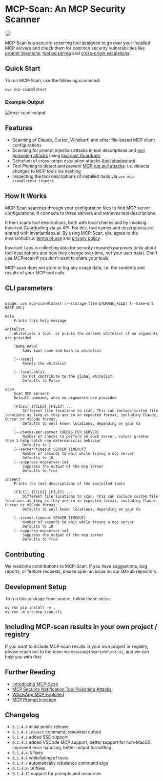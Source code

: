 # MCP-Scan: An MCP Security Scanner

<a href="https://discord.gg/dZuZfhKnJ4"><img src="https://img.shields.io/discord/1265409784409231483?style=plastic&logo=discord&color=blueviolet&logoColor=white" height=18/></a>

MCP-Scan is a security scanning tool designed to go over your installed MCP servers and check them for common security vulnerabilities like [prompt injections](https://invariantlabs.ai/blog/mcp-security-notification-tool-poisoning-attacks), [tool poisoning](https://invariantlabs.ai/blog/mcp-security-notification-tool-poisoning-attacks) and [cross-origin escalations](https://invariantlabs.ai/blog/mcp-security-notification-tool-poisoning-attacks).

## Quick Start
To run MCP-Scan, use the following command:

```bash
uvx mcp-scan@latest
```

### Example Output
![mcp-scan-output](https://invariantlabs.ai/images/mcp-scan-output.png)


## Features

- Scanning of Claude, Cursor, Windsurf, and other file-based MCP client configurations
- Scanning for prompt injection attacks in tool descriptions and [tool poisoning attacks](https://invariantlabs.ai/blog/mcp-security-notification-tool-poisoning-attacks) using [Invariant Guardrails](https://github.com/invariantlabs-ai/invariant?tab=readme-ov-file#analyzer)
- Detection of cross-origin escalation attacks ([tool shadowing](https://invariantlabs.ai/blog/mcp-security-notification-tool-poisoning-attacks))
- _Tool Pinning_ to detect and prevent [MCP rug pull attacks](https://invariantlabs.ai/blog/mcp-security-notification-tool-poisoning-attacks), i.e. detects changes to MCP tools via hashing
- Inspecting the tool descriptions of installed tools via `uvx mcp-scan@latest inspect`

## How It Works
MCP-Scan searches through your configuration files to find MCP server configurations. It connects to these servers and retrieves tool descriptions.

It then scans tool descriptions, both with local checks and by invoking Invariant Guardrailing via an API. For this, tool names and descriptions are shared with invariantlabs.ai. By using MCP-Scan, you agree to the invariantlabs.ai [terms of use](https://explorer.invariantlabs.ai/terms) and [privacy policy](https://invariantlabs.ai/privacy-policy).

Invariant Labs is collecting data for security research purposes (only about tool descriptions and how they change over time, not your user data). Don't use MCP-scan if you don't want to share your tools.

MCP-scan does not store or log any usage data, i.e. the contents and results of your MCP tool calls.

## CLI parameters

```

usage: uvx mcp-scan@latest [--storage-file STORAGE_FILE] [--base-url BASE_URL]

help
    Prints this help message

whitelist 
    Whitelists a tool, or prints the current whitelist if no arguments are provided

    [NAME HASH]
        Adds tool name and hash to whitelist
        
    [--reset]
        Resets the whitelist
    
    [--local-only]
        Do not contribute to the global whitelist.
        Defaults to False
    
scan 
    Scan MCP servers
    Default command, when no arguments are provided

    [FILE1] [FILE2] [FILE3] ...
        Different file locations to scan. This can include custom file locations as long as they are in an expected format, including Claude, Cursor or VSCode format.
        Defaults to well known locations, depending on your OS
        
    [--checks-per-server CHECKS_PER_SERVER]
        Number of checks to perform on each server, values greater than 1 help catch non-deterministic behavior
        Defaults to 1
    [--server-timeout SERVER_TIMEOUT]
        Number of seconds to wait while trying a mcp server
        Defaults to 10
    [--suppress-mcpserver-io]
        Suppress the output of the mcp server
        Defaults to True

inspect
    Prints the tool descriptions of the installed tools

    [FILE1] [FILE2] [FILE3] ...
        Different file locations to scan. This can include custom file locations as long as they are in an expected format, including Claude, Cursor or VSCode format.
        Defaults to well known locations, depending on your OS

    [--server-timeout SERVER_TIMEOUT]
        Number of seconds to wait while trying a mcp server
        Defaults to 10
    [--suppress-mcpserver-io]
        Suppress the output of the mcp server
        Defaults to True
```

## Contributing

We welcome contributions to MCP-Scan. If you have suggestions, bug reports, or feature requests, please open an issue on our GitHub repository.

## Development Setup
To run this package from source, follow these steps:

```
uv run pip install -e .
uv run -m src.mcp_scan.cli
```

## Including MCP-scan results in your own project / registry

If you want to include MCP-scan results in your own project or registry, please reach out to the team via `mcpscan@invariantlabs.ai`, and we can help you with that.

## Further Reading
- [Introducing MCP-Scan](https://invariantlabs.ai/blog/introducing-mcp-scan)
- [MCP Security Notification Tool Poisoning Attacks](https://invariantlabs.ai/blog/mcp-security-notification-tool-poisoning-attacks)
- [WhatsApp MCP Exploited](https://invariantlabs.ai/blog/whatsapp-mcp-exploited)
- [MCP Prompt Injection](https://simonwillison.net/2025/Apr/9/mcp-prompt-injection/)

## Changelog
- `0.1.4.0` initial public release
- `0.1.4.1` `inspect` command, reworked output
- `0.1.4.2` added SSE support
- `0.1.4.3` added VSCode MCP support, better support for non-MacOS, improved error handling, better output formatting
- `0.1.4.4-5` fixes
- `0.1.4.6` whitelisting of tools
- `0.1.4.7` automatically rebalance command args
- `0.1.4.8-10` fixes
- `0.1.4.11` support for prompts and resources